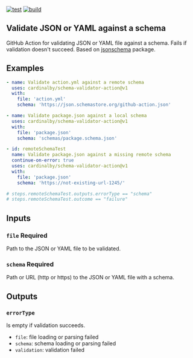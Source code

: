 [![test](https://github.com/cardinalby/schema-validator-action/actions/workflows/test.yml/badge.svg)](https://github.com/cardinalby/schema-validator-action/actions/workflows/test.yml)
[![build](https://github.com/cardinalby/schema-validator-action/actions/workflows/build.yml/badge.svg)](https://github.com/cardinalby/jschema-validator-action/actions/workflows/build.yml)

## Validate JSON or YAML against a schema

GitHub Action for validating JSON or YAML file against a schema. 
Fails if validation doesn't succeed. Based on 
[jsonschema](https://github.com/tdegrunt/jsonschema#readme) package.

## Examples

```yaml
- name: Validate action.yml against a remote schema
  uses: cardinalby/schema-validator-action@v1
  with:
    file: 'action.yml'
    schema: 'https://json.schemastore.org/github-action.json'
```

```yaml
- name: Validate package.json against a local schema
  uses: cardinalby/schema-validator-action@v1
  with:
    file: 'package.json'
    schema: 'schemas/package.schema.json'
```

```yaml
- id: remoteSchemaTest
  name: Validate package.json against a missing remote schema
  continue-on-error: true
  uses: cardinalby/schema-validator-action@v1
  with:
    file: 'package.json'
    schema: 'https://not-existing-url-1245/'

# steps.remoteSchemaTest.outputs.errorType == "schema"
# steps.remoteSchemaTest.outcome == "failure"
```

## Inputs

### `file` **Required**
Path to the JSON or YAML file to be validated.

### `schema` **Required**
Path or URL (http or https) to the JSON or YAML file with a schema.

## Outputs

### `errorType`
Is empty if validation succeeds.
* `file`: file loading or parsing failed
* `schema`: schema loading or parsing failed
* `validation`: validation failed